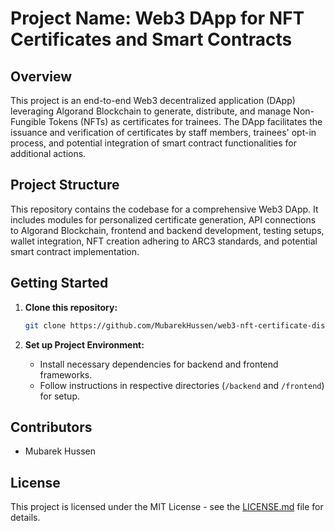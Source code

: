 # Project Name: Web3 DApp for NFT Certificates and Smart Contracts

## Overview

This project is an end-to-end Web3 decentralized application (DApp) leveraging Algorand Blockchain to generate, distribute, and manage Non-Fungible Tokens (NFTs) as certificates for trainees. The DApp facilitates the issuance and verification of certificates by staff members, trainees' opt-in process, and potential integration of smart contract functionalities for additional actions.

## Project Structure

This repository contains the codebase for a comprehensive Web3 DApp. It includes modules for personalized certificate generation, API connections to Algorand Blockchain, frontend and backend development, testing setups, wallet integration, NFT creation adhering to ARC3 standards, and potential smart contract implementation.

## Getting Started

1. **Clone this repository:**

   ```bash
   git clone https://github.com/MubarekHussen/web3-nft-certificate-distribution.git
   ```

2. **Set up Project Environment:**
   - Install necessary dependencies for backend and frontend frameworks.
   - Follow instructions in respective directories (`/backend` and `/frontend`) for setup.

## Contributors

- Mubarek Hussen

## License

This project is licensed under the MIT License - see the [LICENSE.md](LICENSE.md) file for details.
